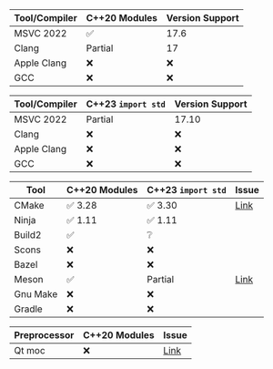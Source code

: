 | Tool/Compiler | C++20 Modules | Version Support |
|---------------|---------------|----------------|
| MSVC 2022     |  ✅      |  17.6         |
| Clang         |   Partial      |         17       |
| Apple Clang   |  ❌            |  ❌            |
| GCC           |  ❌            |         ❌       |

| Tool/Compiler | C++23 `import std` | Version Support |
|---------------|---------------------|-----------------|
| MSVC 2022     |  Partial            |  17.10          |
| Clang         |  ❌            |  ❌              |
| Apple Clang   |  ❌                 |  ❌              |
| GCC           |  ❌                 |     ❌            |

| Tool     | C++20 Modules | C++23 `import std` | Issue |
|----------|----------------|--------------------|-------|
| CMake    | ✅ 3.28             | ✅ 3.30               | [Link](https://gitlab.kitware.com/cmake/cmake/-/issues/18355) |
| Ninja    | ✅ 1.11            | ✅ 1.11                 |       |
| Build2   | ✅             | ❔                 |       |
| Scons    | ❌             | ❌                 |       |
| Bazel    | ❌             | ❌                 |       |
| Meson    | ✅             | Partial            | [Link](https://github.com/mesonbuild/meson/issues/4314) |
| Gnu Make | ❌             | ❌                 |       |
| Gradle   | ❌             | ❌                 |       |

| Preprocessor | C++20 Modules | Issue |
|--------------|----------------|-------|
| Qt moc       | ❌             | [Link](https://bugreports.qt.io/browse/QTBUG-86697) |
